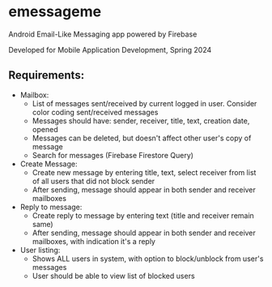 # emessageme
Android Email-Like Messaging app powered by Firebase

Developed for Mobile Application Development, Spring 2024

## Requirements: 

* Mailbox:
  * List of messages sent/received by current logged in user. Consider color coding sent/received messages
  * Messages should have: sender, receiver, title, text, creation date, opened
  * Messages can be deleted, but doesn't affect other user's copy of message
  * Search for messages (Firebase Firestore Query)
 * Create Message:
   * Create new message by entering title, text, select receiver from list of all users that did not block sender
   * After sending, message should appear in both sender and receiver mailboxes
 * Reply to message:
   * Create reply to message by entering text (title and receiver remain same)
   * After sending, message should appear in both sender and receiver mailboxes, with indication it's a reply
 * User listing:
   * Shows ALL users in system, with option to block/unblock from user's messages
   * User should be able to view list of blocked users
